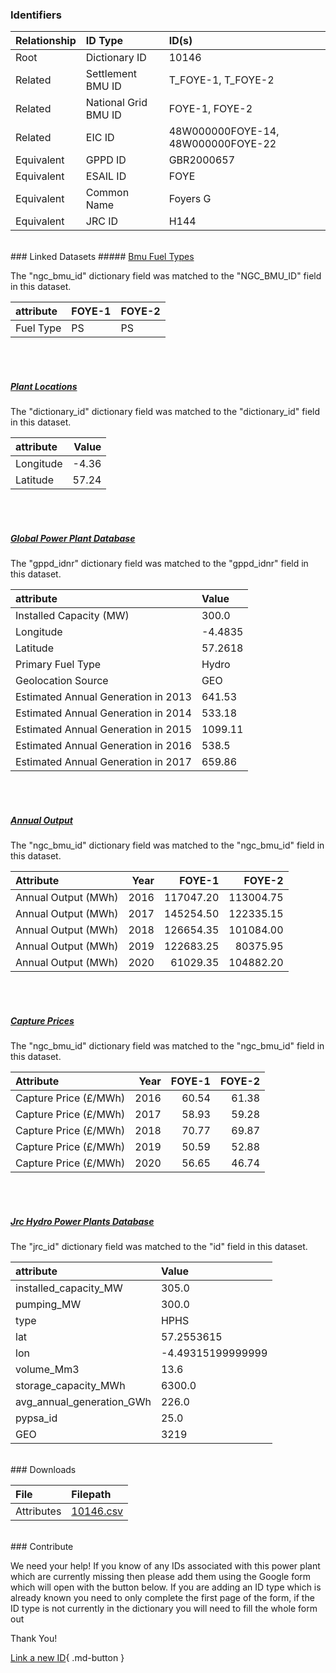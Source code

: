 ### Identifiers

| Relationship   | ID Type              | ID(s)                              |
|:---------------|:---------------------|:-----------------------------------|
| Root           | Dictionary ID        | 10146                              |
| Related        | Settlement BMU ID    | T_FOYE-1, T_FOYE-2                 |
| Related        | National Grid BMU ID | FOYE-1, FOYE-2                     |
| Related        | EIC ID               | 48W000000FOYE-14, 48W000000FOYE-22 |
| Equivalent     | GPPD ID              | GBR2000657                         |
| Equivalent     | ESAIL ID             | FOYE                               |
| Equivalent     | Common Name          | Foyers G                           |
| Equivalent     | JRC ID               | H144                               |

<br>
### Linked Datasets
##### <a href="https://osuked.github.io/Power-Station-Dictionary/datasets/bmu-fuel-types">Bmu Fuel Types</a>



The "ngc_bmu_id" dictionary field was matched to the "NGC_BMU_ID" field in this dataset.

| attribute   | FOYE-1   | FOYE-2   |
|:------------|:---------|:---------|
| Fuel Type   | PS       | PS       |

<br><br>
##### <a href="https://osuked.github.io/Power-Station-Dictionary/datasets/plant-locations">Plant Locations</a>



The "dictionary_id" dictionary field was matched to the "dictionary_id" field in this dataset.

| attribute   |   Value |
|:------------|--------:|
| Longitude   |   -4.36 |
| Latitude    |   57.24 |

<br><br>
##### <a href="https://osuked.github.io/Power-Station-Dictionary/datasets/global-power-plant-database">Global Power Plant Database</a>



The "gppd_idnr" dictionary field was matched to the "gppd_idnr" field in this dataset.

| attribute                           | Value   |
|:------------------------------------|:--------|
| Installed Capacity (MW)             | 300.0   |
| Longitude                           | -4.4835 |
| Latitude                            | 57.2618 |
| Primary Fuel Type                   | Hydro   |
| Geolocation Source                  | GEO     |
| Estimated Annual Generation in 2013 | 641.53  |
| Estimated Annual Generation in 2014 | 533.18  |
| Estimated Annual Generation in 2015 | 1099.11 |
| Estimated Annual Generation in 2016 | 538.5   |
| Estimated Annual Generation in 2017 | 659.86  |

<br><br>
##### <a href="https://osuked.github.io/Power-Station-Dictionary/datasets/annual-output">Annual Output</a>



The "ngc_bmu_id" dictionary field was matched to the "ngc_bmu_id" field in this dataset.

| Attribute           |   Year |    FOYE-1 |    FOYE-2 |
|:--------------------|-------:|----------:|----------:|
| Annual Output (MWh) |   2016 | 117047.20 | 113004.75 |
| Annual Output (MWh) |   2017 | 145254.50 | 122335.15 |
| Annual Output (MWh) |   2018 | 126654.35 | 101084.00 |
| Annual Output (MWh) |   2019 | 122683.25 |  80375.95 |
| Annual Output (MWh) |   2020 |  61029.35 | 104882.20 |

<br><br>
##### <a href="https://osuked.github.io/Power-Station-Dictionary/datasets/capture-prices">Capture Prices</a>



The "ngc_bmu_id" dictionary field was matched to the "ngc_bmu_id" field in this dataset.

| Attribute             |   Year |   FOYE-1 |   FOYE-2 |
|:----------------------|-------:|---------:|---------:|
| Capture Price (£/MWh) |   2016 |    60.54 |    61.38 |
| Capture Price (£/MWh) |   2017 |    58.93 |    59.28 |
| Capture Price (£/MWh) |   2018 |    70.77 |    69.87 |
| Capture Price (£/MWh) |   2019 |    50.59 |    52.88 |
| Capture Price (£/MWh) |   2020 |    56.65 |    46.74 |

<br><br>
##### <a href="https://osuked.github.io/Power-Station-Dictionary/datasets/jrc-hydro-power-plants-database">Jrc Hydro Power Plants Database</a>



The "jrc_id" dictionary field was matched to the "id" field in this dataset.

| attribute                 | Value             |
|:--------------------------|:------------------|
| installed_capacity_MW     | 305.0             |
| pumping_MW                | 300.0             |
| type                      | HPHS              |
| lat                       | 57.2553615        |
| lon                       | -4.49315199999999 |
| volume_Mm3                | 13.6              |
| storage_capacity_MWh      | 6300.0            |
| avg_annual_generation_GWh | 226.0             |
| pypsa_id                  | 25.0              |
| GEO                       | 3219              |


<br>
### Downloads


| File       | Filepath                                                                              |
|:-----------|:--------------------------------------------------------------------------------------|
| Attributes | [10146.csv](https://osuked.github.io/Power-Station-Dictionary/object_attrs/10146.csv) |


<br>
### Contribute

We need your help! If you know of any IDs associated with this power plant which are currently missing then please add them using the Google form which will open with the button below. If you are adding an ID type which is already known you need to only complete the first page of the form, if the ID type is not currently in the dictionary you will need to fill the whole form out

Thank You!

[Link a new ID](https://docs.google.com/forms/d/e/1FAIpQLSc5jRsQ7NgiLLXbwo9PUdwTQyuqbRwThltG56-o6NVSe7E_nw/viewform?usp=pp_url&entry.251912331=10146){ .md-button }